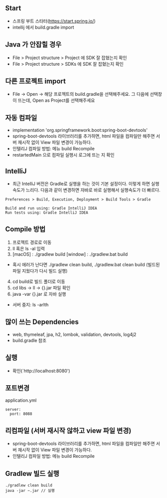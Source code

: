 ## Start
- 스프링 부트 스타터(https://start.spring.io/)
- intellij 에서 build.gradle import

## Java 가 안잡힐 경우
- File > Project structure > Project 에 SDK 잘 잡혔는지 확인
- File > Project structure > SDKs 에 SDK 잘 잡혔는지 확인 


## 다른 프로젝트 import
- File -> Open -> 해당 프로젝트의 build.gradle을 선택해주세요. 그 다음에 선택창이 뜨는데, Open as Project를 선택해주세요

## 자동 컴파일
- implementation 'org.springframework.boot:spring-boot-devtools'
- spring-boot-devtools 라이브러리를 추가하면, html 파일을 컴파일만 해주면 서버 재시작 없이 View 파일 변경이 가능하다.
- 인텔리J 컴파일 방법: 메뉴 build Recompile
- restartedMain 으로 컴파일 실행시 로그에 뜨는 지 확인

## IntelliJ
- 최근 IntelliJ 버전은 Gradle로 실행을 하는 것이 기본 설정이다. 이렇게 하면 실행속도가 느리다. 다음과 같이 변경하면 자바로 바로 실행해서 실행속도가 더 빠르다.
```
Preferences > Build, Execution, Deployment > Build Tools > Gradle

Build and run using: Gradle IntelliJ IDEA
Run tests using: Gradle IntelliJ IDEA
```

## Compile 방법
1. 프로젝트 경로로 이동
2. ll 혹은 ls -al 입력
3. [macOS] : ./gradlew build
   [window] : ./gradlew.bat build
* 혹시 에러가 난다면 ./gradlew clean build, ./gradlew.bat clean build (빌드된 파일 지웠다가 다시 빌드 실행)
4. cd build로 빌드 폴더로 이동
5. cd libs -> ll -> {}.jar 파일 확인
6. java -var {}.jar 로 자바 실행
* 서버 중지: ls -arlth


## 많이 쓰는 Dependencies
- web, thymeleaf, jpa, h2, lombok, validation, devtools, log4j2
- build.gradle 참조

## 실행
- 확인(`http://localhost:8080')

## 포트변경
application.yml
```
server:
  port: 8088
```

## 리컴파일 (서버 재시작 않하고 view 파일 변경)
- spring-boot-devtools 라이브러리를 추가하면, html 파일을 컴파일만 해주면 서버 재시작 없이 View 파일 변경이 가능하다.
- 인텔리J 컴파일 방법: 메뉴 build Recompile


## Gradlew 빌드 실행
```
./gradlew clean build
java -jar ~.jar // 실행
```
